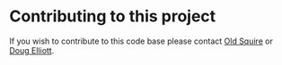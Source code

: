 # Contributing to this project

If you wish to contribute to this code base please contact [Old Squire](https://github.com/va3wam) or 
[Doug Elliott](https://github.com/nerdoug).
